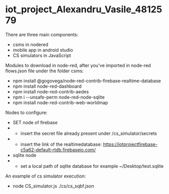 # iot_project_Alexandru_Vasile_4812579

There are three main components:
- csms in nodered
- mobile app in android studio
- CS simulators in JavaScript

Modules to download in node-red, after you've imported in node-red flows.json file under the folder csms:
- npm install @gogovega/node-red-contrib-firebase-realtime-database
- npm install node-red-dashboard
- npm install node-red-contrib-aedes
- npm i --unsafe-perm node-red-node-sqlite
- npm install node-red-contrib-web-worldmap

Nodes to configure:
- SET node of firebase
- - insert the secret file already present under /cs_simulator/secrets
- - insert the link of the realtimedatabase: https://iotprojectfirebase-c5a62-default-rtdb.firebaseio.com/
- sqlite node
- - set a local path of sqlite database for example ~/Desktop/test.sqlite


An example of cs simulator execution:
- node CS_simulator.js ./cs/cs_sqbf.json

